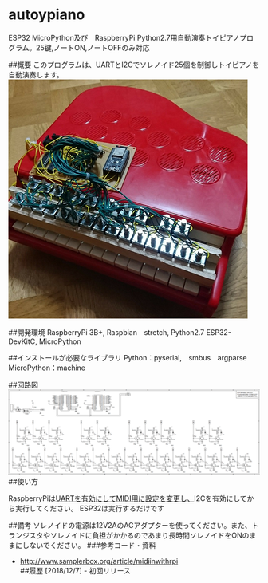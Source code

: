 # autoypiano

ESP32 MicroPython及び　RaspberryPi Python2.7用自動演奏トイピアノプログラム。25鍵,ノートON,ノートOFFのみ対応

 ##概要
このプログラムは、UARTとI2Cでソレノイド25個を制御しトイピアノを自動演奏します。
![Picture](https://github.com/YoutechA320U/autoypiano/blob/master/picture.png "Picture")

 ##開発環境
    RaspberryPi 3B+, Raspbian　stretch, Python2.7
    ESP32-DevKitC, MicroPython

 ##インストールが必要なライブラリ
    Python：pyserial,　smbus　argparse
    MicroPython：machine

 ##回路図
![SS](https://github.com/YoutechA320U/autoypiano/blob/master/ToyPiano.png "SS")
 ##使い方

RaspberryPiは[UARTを有効にしてMIDI用に設定を変更し、](http://www.samplerbox.org/article/midiinwithrpi)I2Cを有効にしてから実行してください。
ESP32は実行するだけです

 ##備考
ソレノイドの電源は12V2AのACアダプターを使ってください。また、トランジスタやソレノイドに負担がかかるのであまり長時間ソレノイドをONのままにしないでください。
 ###参考コード・資料
* <http://www.samplerbox.org/article/midiinwithrpi>  
 ##履歴
    [2018/12/7] - 初回リリース
